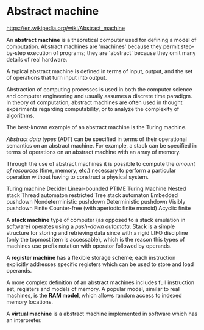 # Abstract machine

https://en.wikipedia.org/wiki/Abstract_machine

An **abstract machine** is a theoretical computer used for defining a model of computation. Abstract machines are 'machines' because they permit step-by-step execution of programs; they are 'abstract' because they omit many details of real hardware.

A typical abstract machine is defined in terms of input, output, and the set of operations that turn input into output.

Abstraction of computing processes is used in both the computer science and computer engineering and usually assumes a discrete time paradigm. In theory of computation, abstract machines are often used in thought experiments regarding computability, or to analyze the complexity of algorithms.


The best-known example of an abstract machine is the Turing machine.

*Abstract data types* (ADT) can be specified in terms of their operational semantics on an abstract machine. For example, a stack can be specified in terms of operations on an abstract machine with an array of memory.

Through the use of abstract machines it is possible to compute the *amount of resources* (time, memory, etc.) necessary to perform a particular operation without having to construct a physical system.


Turing machine
Decider
Linear-bounded
PTIME Turing Machine
Nested stack
Thread automaton
restricted Tree stack automaton
Embedded pushdown
Nondeterministic pushdown
Deterministic pushdown
Visibly pushdown
Finite
Counter-free (with aperiodic finite monoid)
Acyclic finite





A **stack machine** type of computer (as opposed to a stack emulation in software) operates using a *push-down automata*. Stack is a simple structure for storing and retrieving data since with a rigid LIFO discipline (only the topmost item is accessable), which is the reason this types of machines use prefix notation with operator followed by operands.

A **register machine** has a flexible storage scheme; each instruction explicitly addresses specific registers which can be used to store and load operands.

A more complex definition of an abstract machines includes full instruction set, registers and models of memory. A popular model, similar to real machines, is the **RAM model**, which allows random access to indexed memory locations.

A **virtual machine** is a abstract machine implemented in software which has an interpreter.
